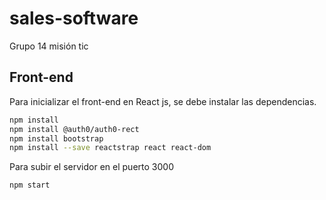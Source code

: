 # sales-software
Grupo 14 misión tic
## Front-end
Para inicializar el front-end en React js, se debe instalar las dependencias.
```sh
npm install 
npm install @auth0/auth0-rect
npm install bootstrap
npm install --save reactstrap react react-dom
```
Para subir el servidor en el puerto 3000

```sh
npm start
```



